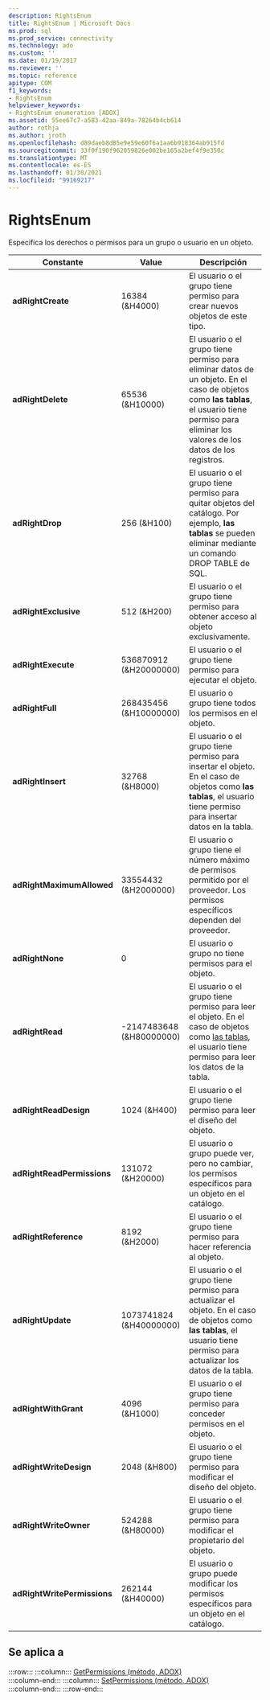 ```yaml
---
description: RightsEnum
title: RightsEnum | Microsoft Docs
ms.prod: sql
ms.prod_service: connectivity
ms.technology: ado
ms.custom: ''
ms.date: 01/19/2017
ms.reviewer: ''
ms.topic: reference
apitype: COM
f1_keywords:
- RightsEnum
helpviewer_keywords:
- RightsEnum enumeration [ADOX]
ms.assetid: 55ee67c7-a583-42aa-849a-78264b4cb614
author: rothja
ms.author: jroth
ms.openlocfilehash: d89daeb8d85e9e59e60f6a1aa6b918364ab915fd
ms.sourcegitcommit: 33f0f190f962059826e002be165a2bef4f9e350c
ms.translationtype: MT
ms.contentlocale: es-ES
ms.lasthandoff: 01/30/2021
ms.locfileid: "99169217"
---
```

# <a name="rightsenum"></a>RightsEnum
Especifica los derechos o permisos para un grupo o usuario en un objeto.  
  
|Constante|Value|Descripción|  
|--------------|-----------|-----------------|  
|**adRightCreate**|16384 (&H4000)|El usuario o el grupo tiene permiso para crear nuevos objetos de este tipo.|  
|**adRightDelete**|65536 (&H10000)|El usuario o el grupo tiene permiso para eliminar datos de un objeto. En el caso de objetos como **las tablas**, el usuario tiene permiso para eliminar los valores de los datos de los registros.|  
|**adRightDrop**|256 (&H100)|El usuario o el grupo tiene permiso para quitar objetos del catálogo. Por ejemplo, **las tablas** se pueden eliminar mediante un comando DROP TABLE de SQL.|  
|**adRightExclusive**|512 (&H200)|El usuario o el grupo tiene permiso para obtener acceso al objeto exclusivamente.|  
|**adRightExecute**|536870912 (&H20000000)|El usuario o el grupo tiene permiso para ejecutar el objeto.|  
|**adRightFull**|268435456 (&H10000000)|El usuario o grupo tiene todos los permisos en el objeto.|  
|**adRightInsert**|32768 (&H8000)|El usuario o el grupo tiene permiso para insertar el objeto. En el caso de objetos como **las tablas**, el usuario tiene permiso para insertar datos en la tabla.|  
|**adRightMaximumAllowed**|33554432 (&H2000000)|El usuario o grupo tiene el número máximo de permisos permitido por el proveedor. Los permisos específicos dependen del proveedor.|  
|**adRightNone**|0|El usuario o grupo no tiene permisos para el objeto.|  
|**adRightRead**|-2147483648 (&H80000000)|El usuario o el grupo tiene permiso para leer el objeto. En el caso de objetos como [las tablas](./table-object-adox.md), el usuario tiene permiso para leer los datos de la tabla.|  
|**adRightReadDesign**|1024 (&H400)|El usuario o el grupo tiene permiso para leer el diseño del objeto.|  
|**adRightReadPermissions**|131072 (&H20000)|El usuario o grupo puede ver, pero no cambiar, los permisos específicos para un objeto en el catálogo.|  
|**adRightReference**|8192 (&H2000)|El usuario o el grupo tiene permiso para hacer referencia al objeto.|  
|**adRightUpdate**|1073741824 (&H40000000)|El usuario o el grupo tiene permiso para actualizar el objeto. En el caso de objetos como **las tablas**, el usuario tiene permiso para actualizar los datos de la tabla.|  
|**adRightWithGrant**|4096 (&H1000)|El usuario o el grupo tiene permiso para conceder permisos en el objeto.|  
|**adRightWriteDesign**|2048 (&H800)|El usuario o el grupo tiene permiso para modificar el diseño del objeto.|  
|**adRightWriteOwner**|524288 (&H80000)|El usuario o el grupo tiene permiso para modificar el propietario del objeto.|  
|**adRightWritePermissions**|262144 (&H40000)|El usuario o grupo puede modificar los permisos específicos para un objeto en el catálogo.|  
  
## <a name="applies-to"></a>Se aplica a  

:::row:::
    :::column:::
        [GetPermissions (método, ADOX)](./getpermissions-method-adox.md)  
    :::column-end:::
    :::column:::
        [SetPermissions (método, ADOX)](./setpermissions-method-adox.md)  
    :::column-end:::
:::row-end:::